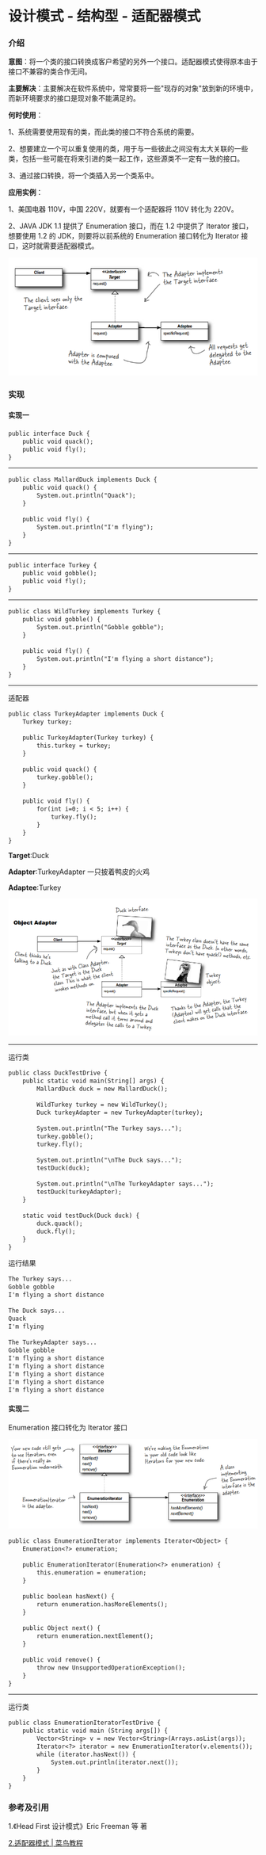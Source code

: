 # 设计模式 - 结构型 - 适配器模式 #

### 介绍 ###

**意图**：将一个类的接口转换成客户希望的另外一个接口。适配器模式使得原本由于接口不兼容的类合作无间。

**主要解决**：主要解决在软件系统中，常常要将一些"现存的对象"放到新的环境中，而新环境要求的接口是现对象不能满足的。

**何时使用**： 

1、系统需要使用现有的类，而此类的接口不符合系统的需要。 

2、想要建立一个可以重复使用的类，用于与一些彼此之间没有太大关联的一些类，包括一些可能在将来引进的类一起工作，这些源类不一定有一致的接口。 

3、通过接口转换，将一个类插入另一个类系中。

**应用实例**： 

1、美国电器 110V，中国 220V，就要有一个适配器将 110V 转化为 220V。 

2、JAVA JDK 1.1 提供了 Enumeration 接口，而在 1.2 中提供了 Iterator 接口，想要使用 1.2 的 JDK，则要将以前系统的 Enumeration 接口转化为 Iterator 接口，这时就需要适配器模式。

![](adapter1.png)

### 实现 ###

#### 实现一 ####


	public interface Duck {
		public void quack();
		public void fly();
	}

---

	public class MallardDuck implements Duck {
		public void quack() {
			System.out.println("Quack");
		}
	 
		public void fly() {
			System.out.println("I'm flying");
		}
	}

---

	public interface Turkey {
		public void gobble();
		public void fly();
	}


---

	public class WildTurkey implements Turkey {
		public void gobble() {
			System.out.println("Gobble gobble");
		}
	 
		public void fly() {
			System.out.println("I'm flying a short distance");
		}
	}

---

适配器

	public class TurkeyAdapter implements Duck {
		Turkey turkey;
	 
		public TurkeyAdapter(Turkey turkey) {
			this.turkey = turkey;
		}
	    
		public void quack() {
			turkey.gobble();
		}
	  
		public void fly() {
			for(int i=0; i < 5; i++) {
				turkey.fly();
			}
		}
	}


**Target**:Duck

**Adapter**:TurkeyAdapter 一只披着鸭皮的火鸡

**Adaptee**:Turkey

![](adapter3.png)

---

运行类

	public class DuckTestDrive {
		public static void main(String[] args) {
			MallardDuck duck = new MallardDuck();
	
			WildTurkey turkey = new WildTurkey();
			Duck turkeyAdapter = new TurkeyAdapter(turkey);
	
			System.out.println("The Turkey says...");
			turkey.gobble();
			turkey.fly();
	
			System.out.println("\nThe Duck says...");
			testDuck(duck);
	
			System.out.println("\nThe TurkeyAdapter says...");
			testDuck(turkeyAdapter);
		}
	
		static void testDuck(Duck duck) {
			duck.quack();
			duck.fly();
		}
	}

运行结果

	The Turkey says...
	Gobble gobble
	I'm flying a short distance
	
	The Duck says...
	Quack
	I'm flying
	
	The TurkeyAdapter says...
	Gobble gobble
	I'm flying a short distance
	I'm flying a short distance
	I'm flying a short distance
	I'm flying a short distance
	I'm flying a short distance


#### 实现二 ####

Enumeration 接口转化为 Iterator 接口

![](adapter2.png)

	public class EnumerationIterator implements Iterator<Object> {
		Enumeration<?> enumeration;
	 
		public EnumerationIterator(Enumeration<?> enumeration) {
			this.enumeration = enumeration;
		}
	 
		public boolean hasNext() {
			return enumeration.hasMoreElements();
		}
	 
		public Object next() {
			return enumeration.nextElement();
		}
	 
		public void remove() {
			throw new UnsupportedOperationException();
		}
	}

---

运行类

	public class EnumerationIteratorTestDrive {
		public static void main (String args[]) {
			Vector<String> v = new Vector<String>(Arrays.asList(args));
			Iterator<?> iterator = new EnumerationIterator(v.elements());
			while (iterator.hasNext()) {
				System.out.println(iterator.next());
			}
		}
	}


### 参考及引用 ###

1.《Head First 设计模式》Eric Freeman 等 著

[2.适配器模式 | 菜鸟教程](http://www.runoob.com/design-pattern/adapter-pattern.html)